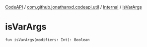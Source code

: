 [CodeAPI](../../index.md) / [com.github.jonathanxd.codeapi.util](../index.md) / [Internal](index.md) / [isVarArgs](.)

# isVarArgs

`fun isVarArgs(modifiers: Int): Boolean`